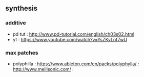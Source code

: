 ## synthesis

### additive
- pd tut : http://www.pd-tutorial.com/english/ch03s02.html
- yt : https://www.youtube.com/watch?v=YsZKvLnf7wU

### max patches
- polyphilla : https://www.ableton.com/en/packs/polyphylla/ : http://www.mellisonic.com/ :
